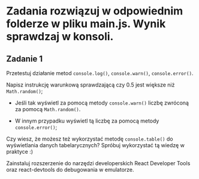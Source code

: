 # Zadania rozwiązuj w odpowiednim folderze w pliku main.js. Wynik sprawdzaj w konsoli.

## Zadanie 1

Przetestuj działanie metod `console.log()`, `console.warn()`, `console.error()`.

Napisz instrukcję warunkową sprawdzającą czy 0.5 jest większe niż `Math.random()`;

- Jeśli tak wyświetl za pomocą metody `console.warn()` liczbę zwróconą za pomocą `Math.random()`.

- W innym przypadku wyświetl tą liczbę za pomocą metody `console.error()`;

Czy wiesz, że możesz też wykorzystać metodę `console.table()` do wyświetlania danych tabelarycznych? 
Spróbuj wykorzystać tą wiedzę w praktyce :)

Zainstaluj rozszerzenie do narzędzi developerskich React Developer Tools oraz react-devtools do debugowania w emulatorze.
